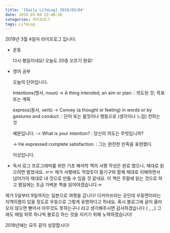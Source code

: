 ```yaml
---
title: '[Daily LifeLog] 2019/03/04'
date: 2019-03-04 22:40:10
categories: 라이프로그
tags: LifeLog
---
```


2019년 3월 4일자 라이프로그 입니다.

- 운동

  다시 평일이네요!
  오늘도 20층 오르기 완료!

- 영어 공부

  오늘의 단어입니다.

  Intentions(명사, noun)
	-> A thing intended; an aim or plan.
	: 의도된 것; 목표 또는 계획

  express(동사, verb)
	-> Convey (a thought or feeling) in words or by gestures and conduct.
	: 단어 또는 몸짓이나 행동으로 (생각이나 느낌) 전하는 것

	예문입니다.
	-> What is your intention?
	: 당신의 의도는 무엇입니까?

	-> He expressed complete satisfaction.
	: 그는 완전한 만족을 표현했다.

	이상입니다.

- 독서 로그
	프로그래머를 위한 기초 해석학 책의 서평 작성은 완료 했으나, 제대로 읽으려면 멀었네요..ㅠㅠ
	제가 서평에도 적었듯이 필기구와 함께 제대로 이해하면서 넘어가야 제대로 내 것으로 만들 수 있을 것 같네요.
	이 책은 주말에 읽는 것으로 하고 평일에는 조금 가벼운 책을 읽어야겠습니다.ㅠ

제가 5일부터 9일까지는 일본으로 여행을 갑니다!
다카마쓰라는 곳인데 우동면이라는 지역이름이 있을 정도로 우동으로 그렇게 유명하다고 하네요.
혹시 블로그에 글이 올라오지 않으면 뻗어서 아무것도 못하는구나 라고 생각해주시면 감사하겠습니다 ( _ _)
그래도 매일 하루 하나씩 블로깅 하는 것을 지키기 위해 노력하겠습니다!

2019년에는 모두 같이 성장합시다!
